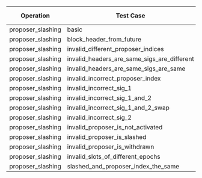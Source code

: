 | Operation | Test Case | Read Pre-State | Read Operation | Process | Merkleize | Commit | Total Cycles | Execution Time |
|-----------|-----------|----------------|----------------|---------|-----------|--------|--------------|----------------|
proposer_slashing | basic | 46949445 | 12061 | 2063517 | 902102375 | 1013 | 951131631 | 21.503641042s |
proposer_slashing | block_header_from_future | 46949445 | 12061 | 2063517 | 902102375 | 1013 | 951131631 | 21.968104833s |
proposer_slashing | invalid_different_proposer_indices | 46949445 | 12061 | 2063496 | 902102375 | 1013 | 951131610 | 21.802385917s |
proposer_slashing | invalid_headers_are_same_sigs_are_different | 46949445 | 12061 | 2064217 | 902102375 | 1013 | 951132331 | 21.083256125s |
proposer_slashing | invalid_headers_are_same_sigs_are_same | 46949445 | 12061 | 2064217 | 902102375 | 1013 | 951132331 | 22.201083625s |
proposer_slashing | invalid_incorrect_proposer_index | 46949445 | 12061 | 2063517 | 902102375 | 1013 | 951131631 | 21.032088292s |
proposer_slashing | invalid_incorrect_sig_1 | 46949445 | 12064 | 2063517 | 902102375 | 1013 | 951131634 | 21.429993458s |
proposer_slashing | invalid_incorrect_sig_1_and_2 | 46949445 | 12067 | 2063517 | 902102375 | 1013 | 951131637 | 21.610915291s |
proposer_slashing | invalid_incorrect_sig_1_and_2_swap | 46949445 | 12061 | 2063517 | 902102375 | 1013 | 951131631 | 21.180215083s |
proposer_slashing | invalid_incorrect_sig_2 | 46949445 | 12064 | 2063517 | 902102375 | 1013 | 951131634 | 21.61398s |
proposer_slashing | invalid_proposer_is_not_activated | 46949445 | 12061 | 2063517 | 902102375 | 1013 | 951131631 | 21.573017s |
proposer_slashing | invalid_proposer_is_slashed | 46949446 | 12061 | 2063517 | 902102375 | 1013 | 951131632 | 21.186657167s |
proposer_slashing | invalid_proposer_is_withdrawn | 46949445 | 12061 | 2063517 | 902102375 | 1013 | 951131631 | 21.592727375s |
proposer_slashing | invalid_slots_of_different_epochs | 46949445 | 12061 | 2063487 | 902102375 | 1013 | 951131601 | 21.879408708s |
proposer_slashing | slashed_and_proposer_index_the_same | 46949445 | 12061 | 2063517 | 902102375 | 1013 | 951131631 | 21.194662375s |
